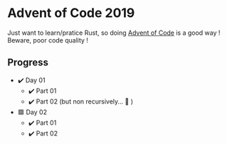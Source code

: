 # Advent of Code 2019

Just want to learn/pratice Rust, so doing [Advent of Code](https://adventofcode.com/2019) is a good way ! Beware, poor code quality ! 


## Progress

 - :heavy_check_mark: Day 01  
    - :heavy_check_mark: Part 01  
    - :heavy_check_mark: Part 02 (but non recursively... :slightly_frowning_face: )
 - :green_square: Day 02
    - :heavy_check_mark: Part 01  
    - :heavy_check_mark: Part 02


